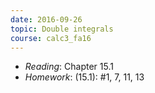 ```yaml
---
date: 2016-09-26
topic: Double integrals
course: calc3_fa16
---
```

- *Reading*: Chapter 15.1
- *Homework*: (15.1): #1, 7, 11, 13
